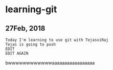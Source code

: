 # learning-git
## 27Feb, 2018
	Today I'm learning to use git with TejasviRaj
	Tejas is going to push
	EDIT
	EDIT AGAIN

bwwwwwwwwwwwwaaaaaaaaaaaaaaaaa
